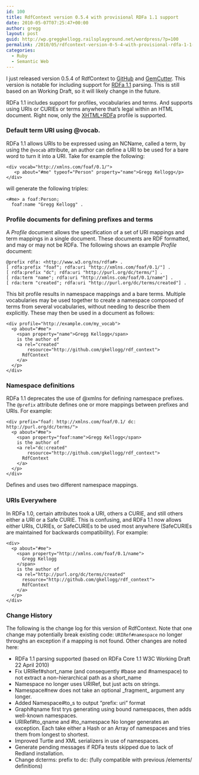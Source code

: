 ```yaml
---
id: 100
title: RdfContext version 0.5.4 with provisional RDFa 1.1 support
date: 2010-05-07T07:25:47+00:00
author: gregg
layout: post
guid: http://wp.greggkellogg.railsplayground.net/wordpress/?p=100
permalink: /2010/05/rdfcontext-version-0-5-4-with-provisional-rdfa-1-1-support/
categories:
  - Ruby
  - Semantic Web
---
```

I just released version 0.5.4 of RdfContext to [GitHub](http://github.com/gkellogg/rdf_context) and [GemCutter](http://gemcutter.org/gems/rdf_context). This version is notable for including support for  [RDFa 1.1](http://www.w3.org/TR/2010/WD-rdfa-core-20100422/) parsing. This is still based on an Working Draft, so it will likely change in the future.

RDFa 1.1 includes support for profiles, vocabularies and terms. And supports using URIs or CURIEs or terms anywhere that&#8217;s legal within an HTML document. Right now, only the [XHTML+RDFa](http://www.w3.org/TR/2010/WD-xhtml-rdfa-20100422/) profile is supported.

### Default term URI using @vocab.

RDFa 1.1 allows URIs to be expressed using an NCName, called a term, by using the `@vocab` attribute, an author can define a URI to be used for a bare word to turn it into a URI. Take for example the following:

    <div vocab="http://xmlns.com/foaf/0.1/">
       <p about="#me" typeof="Person" property="name">Gregg Kellogg</p>
    </div>
    

will generate the following triples:

    <#me> a foaf:Person;
      foaf:name "Gregg Kellogg" .
    

### Profile documents for defining prefixes and terms

A _Profile_ document allows the specification of a set of URI mappings and term mappings in a single document. These documents are RDF formatted, and may or may not be RDFa. The following shows an example _Profile_ document:

    @prefix rdfa: <http://www.w3.org/ns/rdfa#> .
    [ rdfa:prefix "foaf"; rdfa:uri "http://xmlns.com/foaf/0.1/"] .
    [ rdfa:prefix "dc"; rdfa:uri "http://purl.org/dc/terms/"] .
    [ rda:term "name"; rdfa:uri "http://xmlns.com/foaf/0.1/name"] .
    [ rda:term "created"; rdfa:uri "http://purl.org/dc/terms/created"] .
    

This bit profile results in namespace mappings and a bare terms. Multiple vocabularies may be used together to create a namespace composed of terms from several vocabularies, without needing to describe them explicitly. These may then be used in a document as follows:

    <div profile="http://example.com/my_vocab">
      <p about="#me">
        <span property="name">Gregg Kellogg</span>
        is the author of
        <a rel="created"
            resource="http://github.com/gkellogg/rdf_context">
          RdfContext
        </a>
      </p>
    </div>
    

### Namespace definitions

RDFa 1.1 deprecates the use of @xmlns for defining namespace prefixes. The `@prefix` attribute defines one or more mappings between prefixes and URIs. For example:

    <div prefix="foaf: http://xmlns.com/foaf/0.1/ dc: http://purl.org/dc/terms/">
      <p about="#me">
        <span property="foaf:name">Gregg Kellogg</span>
        is the author of
        <a rel="dc:created"
            resource="http://github.com/gkellogg/rdf_context">
          RdfContext
        </a>
      </p>
    </div>
    

Defines and uses two different namespace mappings.

### URIs Everywhere

In RDFa 1.0, certain attributes took a URI, others a CURIE, and still others either a URI or a Safe CURIE. This is confusing, and RDFa 1.1 now allows either URIs, CURIEs, or SafeCURIEs to be used most anywhere (SafeCURIEs are maintained for backwards compatibility). For example:

    <div>
      <p about="#me">
        <span property="http://xmlns.com/foaf/0.1/name">
          Gregg Kellogg
        </span>
        is the author of
        <a rel="http://purl.org/dc/terms/created"
          resource="http://github.com/gkellogg/rdf_context">
          RdfContext
        </a>
      </p>
    </div>
    

### Change History

The following is the change log for this version of RdfContext. Note that one change may potentially break existing code: `URIRef#namespace` no longer throughs an exception if a mapping is not found. Other changes are noted here:

  * RDFa 1.1 parsing supported (based on RDFa Core 1.1 W3C Working Draft 22 April 2010) 
  * Fix URIRef#short\_name (and consequently #base and #namespace) to not extract a non-hierarchical path as a short\_name 
  * Namespace no longer uses URIRef, but just acts on strings. 
  * Namespace#new does not take an optional &#95;fragment&#95; argument any longer. 
  * Added Namespace#to_s to output &#8220;prefix: uri&#8221; format 
  * Graph#qname first trys generating using bound namespaces, then adds well-known namespaces. 
  * URIRef#to\_qname and #to\_namespace No longer generates an exception. Each take either a Hash or an Array of namespaces and tries them from longest to shortest. 
  * Improved Turtle and XML serializers in use of namespaces. 
  * Generate pending messages if RDFa tests skipped due to lack of Redland installation. 
  * Change dcterms: prefix to dc: (fully compatible with previous /elements/ definitions)